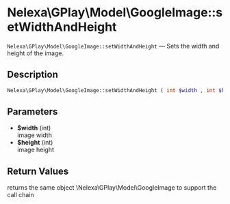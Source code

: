 # Nelexa\GPlay\Model\GoogleImage::setWidthAndHeight
`Nelexa\GPlay\Model\GoogleImage::setWidthAndHeight` — Sets the width and height of the image.

## Description
```php
Nelexa\GPlay\Model\GoogleImage::setWidthAndHeight ( int $width , int $height ) : Nelexa\GPlay\Model\GoogleImage
```

## Parameters
* **$width** (int)  
image width
* **$height** (int)  
image height

## Return Values
returns the same object \Nelexa\GPlay\Model\GoogleImage to support the call chain

